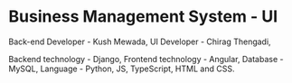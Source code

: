 # Business Management System - UI

Back-end Developer - Kush Mewada,
UI Developer - Chirag Thengadi,

Backend technology - Django,
Frontend technology - Angular,
Database - MySQL,
Language - Python, JS, TypeScript, HTML and  CSS.
